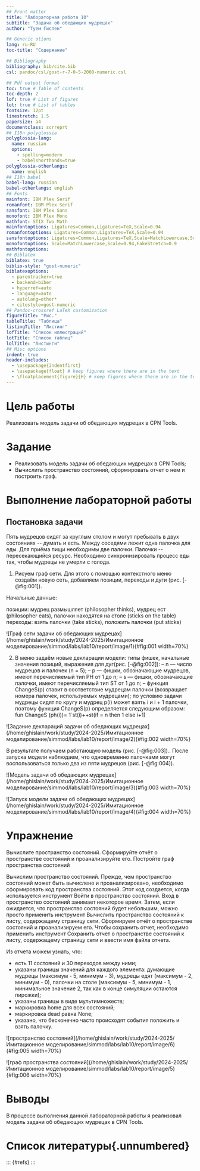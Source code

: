 ```yaml
---
## Front matter
title: "Лабораторная работа 10"
subtitle: "Задача об обедающих мудрецах"
author: "Туем Гислен"

## Generic otions
lang: ru-RU
toc-title: "Содержание"

## Bibliography
bibliography: bib/cite.bib
csl: pandoc/csl/gost-r-7-0-5-2008-numeric.csl

## Pdf output format
toc: true # Table of contents
toc-depth: 2
lof: true # List of figures
lot: true # List of tables
fontsize: 12pt
linestretch: 1.5
papersize: a4
documentclass: scrreprt
## I18n polyglossia
polyglossia-lang:
  name: russian
  options:
	- spelling=modern
	- babelshorthands=true
polyglossia-otherlangs:
  name: english
## I18n babel
babel-lang: russian
babel-otherlangs: english
## Fonts
mainfont: IBM Plex Serif
romanfont: IBM Plex Serif
sansfont: IBM Plex Sans
monofont: IBM Plex Mono
mathfont: STIX Two Math
mainfontoptions: Ligatures=Common,Ligatures=TeX,Scale=0.94
romanfontoptions: Ligatures=Common,Ligatures=TeX,Scale=0.94
sansfontoptions: Ligatures=Common,Ligatures=TeX,Scale=MatchLowercase,Scale=0.94
monofontoptions: Scale=MatchLowercase,Scale=0.94,FakeStretch=0.9
mathfontoptions:
## Biblatex
biblatex: true
biblio-style: "gost-numeric"
biblatexoptions:
  - parentracker=true
  - backend=biber
  - hyperref=auto
  - language=auto
  - autolang=other*
  - citestyle=gost-numeric
## Pandoc-crossref LaTeX customization
figureTitle: "Рис."
tableTitle: "Таблица"
listingTitle: "Листинг"
lofTitle: "Список иллюстраций"
lotTitle: "Список таблиц"
lolTitle: "Листинги"
## Misc options
indent: true
header-includes:
  - \usepackage{indentfirst}
  - \usepackage{float} # keep figures where there are in the text
  - \floatplacement{figure}{H} # keep figures where there are in the text
---
```


# Цель работы

Реализовать модель задачи об обедающих мудрецах в CPN Tools.

# Задание

- Реализовать модель задачи об обедающих мудрецах в CPN Tools;
- Вычислить пространство состояний, сформировать отчет о нем и построить граф.


# Выполнение лабораторной работы

## Постановка задачи

Пять мудрецов сидят за круглым столом и могут пребывать в двух состояниях -- думать и есть. Между соседями лежит одна палочка для еды. Для приёма пищи необходимы две палочки. Палочки -- пересекающийся ресурс. Необходимо синхронизировать процесс еды так, чтобы мудрецы не умерли с голода.

1. Рисуем граф сети. Для этого с помощью контекстного меню создаём новую сеть, добавляем позиции, переходы и дуги (рис. [-@fig:001]).

Начальные данные:

позиции: мудрец размышляет (philosopher thinks), мудрец ест (philosopher eats), палочки находятся на столе (sticks on the table)
переходы: взять палочки (take sticks), положить палочки (put sticks)


![Граф сети задачи об обедающих мудрецах](/home/ghislain/work/study/2024-2025/Имитационное моделирование/simmod/labs/lab10/report/image/1){#fig:001 width=70%}


2. В меню задаём новые декларации модели: типы фишек, начальные значения позиций, выражения для дуг(рис. [-@fig:002]):
– n — число мудрецов и палочек (n = 5);
– p — фишки, обозначающие мудрецов, имеют перечисляемый тип PH от 1 до n;
– s — фишки, обозначающие палочки, имеют перечисляемый тип ST от 1 до n;
– функция ChangeS(p) ставит в соответствие мудрецам палочки (возвращает номера палочек, используемых мудрецами); по условию задачи мудрецы сидят по кругу и мудрец p(i) может взять i и i + 1 палочки, поэтому функция ChangeS(p) определяется следующим образом: fun ChangeS (ph(i))= 1`st(i)++st(if = n then 1 else i+1)


![Задание деклараций задачи об обедающих мудрецах](/home/ghislain/work/study/2024-2025/Имитационное моделирование/simmod/labs/lab10/report/image/2){#fig:002 width=70%}

В результате получаем работающую модель (рис. [-@fig:003])..
После запуска модели наблюдаем, что одновременно палочками могут воспользоваться только два из пяти мудрецов (рис. [-@fig:004]).

![Модель задачи об обедающих мудрецах](/home/ghislain/work/study/2024-2025/Имитационное моделирование/simmod/labs/lab10/report/image/3){#fig:003 width=70%}

![Запуск модели задачи об обедающих мудрецах](/home/ghislain/work/study/2024-2025/Имитационное моделирование/simmod/labs/lab10/report/image/4){#fig:004 width=70%}

# Упражнение

Вычислите пространство состояний. Сформируйте отчёт о пространстве состояний и проанализируйте его. Постройте граф пространства состояний

Вычислим пространство состояний. Прежде, чем пространство состояний может быть вычислено и проанализировано, необходимо сформировать код пространства состояний. Этот код создается, когда используется инструмент Войти в пространство состояний. Вход в пространство состояний занимает некоторое время. Затем, если ожидается, что пространство состояний будет небольшим, можно просто применить инструмент Вычислить пространство состояний к листу, содержащему страницу сети. Сформируем отчёт о пространстве состояний и проанализируем его. Чтобы сохранить отчет, необходимо применить инструмент Сохранить отчет о пространстве состояний к листу, содержащему страницу сети и ввести имя файла отчета.

Из отчета можем узнать, что:

- есть 11 состояний и 30 переходов между ними;
- указаны границы значений для каждого элемента: думающие мудрецы (максимум - 5, минимум - 3), мудрецы едят (максимум - 2, минимум - 0), палочки на столе (максимум - 5, минимум - 1, минимальное значение 2, так как в конце симуляции остаются пирожки);
- указаны границы в виде мультимножеств;
- маркировка home для всех состояний;
- маркировка dead равна None;
- указано, что бесконечно часто происходят события положить и взять палочку.


![пространство состояний](/home/ghislain/work/study/2024-2025/Имитационное моделирование/simmod/labs/lab10/report/image/6){#fig:005 width=70%}


![граф пространства состояний](/home/ghislain/work/study/2024-2025/Имитационное моделирование/simmod/labs/lab10/report/image/5){#fig:006 width=70%}

# Выводы


В процессе выполнения данной лабораторной работы я реализовал модель задачи об обедающих мудрецах в CPN Tools.


# Список литературы{.unnumbered}

::: {#refs}
:::
